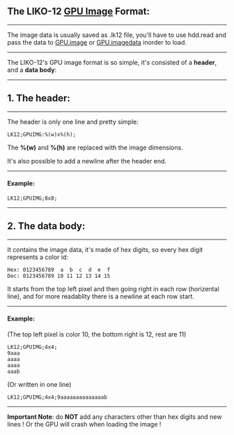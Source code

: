 ## The LIKO-12 [GPU Image](../GPU/image.md) Format:

---

The image data is usually saved as .lk12 file, you'll have to use hdd.read and pass the data to [GPU.image](../GPU/image.md) or [GPU.imagedata](../GPU/imagedata.md) inorder to load.

---

The LIKO-12's GPU image format is so simple, it's consisted of a **header**, and a **data body**:

---

## 1. The header:

---

The header is only one line and pretty simple:
```text
LK12;GPUIMG:%(w)x%(h);
```

The **%(w)** and **%(h)** are replaced with the image dimensions.

It's also possible to add a newline after the header end.

---

#### Example:

```text
LK12;GPUIMG;8x8;
```

---

## 2. The data body:

---

It contains the image data, it's made of hex digits, so every hex digit represents a color id:
```text
Hex: 0123456789  a  b  c  d  e  f
Dec: 0123456789 10 11 12 13 14 15
```

It starts from the top left pixel and then going right in each row (horizental line), and for more readablity there is a newline at each row start.

---

#### Example:

(The top left pixel is color 10, the bottom right is 12, rest are 11)

```text
LK12;GPUIMG;4x4;
9aaa
aaaa
aaaa
aaab
```

(Or written in one line)
```text
LK12;GPUIMG;4x4;9aaaaaaaaaaaaaab
```

---

**Important Note**: do **NOT** add any characters other than hex digits and new lines ! Or the GPU will crash when loading the image !